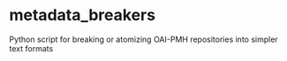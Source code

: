 metadata_breakers
=================

Python script for breaking or atomizing OAI-PMH repositories into simpler text formats